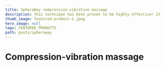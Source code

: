 ```yaml
---
title: SpheraWay compression-vibration massage
description: This technique has been proven to be highly effective! It is achieved through the use of microvibration compression, which alternates between compression and pressure on the tissues. This principle provides an excellent exercise for the blood vessels.
thumb_image: featured-product-2.jpeg
hero_image: null
tags: FEATURED_PRODUCTS
path: posts/spheraway
---
```


# Compression-vibration massage
